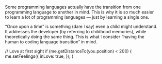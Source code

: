 Some programming languages actually have the transition from one 
programming language to another in mind. This is why it is so much 
easier to learn a lot of programming languages — just by learning a 
single one.

“Once upon a time” is something (dare I say) even a child might 
understand. It addresses the developer (by referring to childhood 
memories), while theoretically doing the same thing. This is what I 
consider “having the human to coding language transition” in mind.

// Love at first sight
if (me.getDistanceTo(you.position) < 200) {
  me.setFeelings({
    inLove: true,
  });
}


